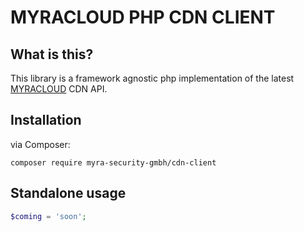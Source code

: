 MYRACLOUD PHP CDN CLIENT
======

What is this?
-------------

This library is a framework agnostic php implementation of the latest [MYRACLOUD](https://myracloud.com/) CDN API.

Installation
------------
via Composer:
    
    composer require myra-security-gmbh/cdn-client

Standalone usage
----------------

```php
$coming = 'soon';
```
